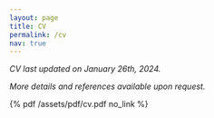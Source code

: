 ```yaml
---
layout: page
title: CV
permalink: /cv
nav: true
---
```


_CV last updated on January 26th, 2024._

_More details and references available upon request._

{% pdf /assets/pdf/cv.pdf no_link %}